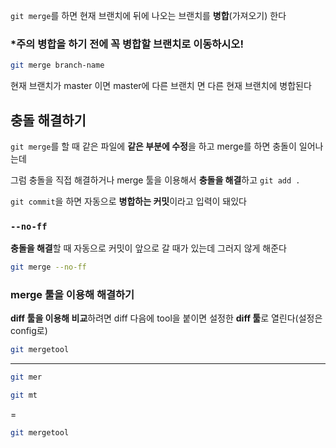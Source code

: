 `git merge`를 하면 현재 브랜치에 뒤에 나오는 브랜치를 **병합**(가져오기) 한다

### ***주의 병합을 하기 전에 꼭 병합할 브랜치로 이동하시오!**

```Bash
git merge branch-name
```

현재 브랜치가 master 이면 master에 다른 브랜치 면 다른 현재 브랜치에 병합된다

## 충돌 해결하기

`git merge`를 할 때 같은 파일에 **같은 부분에 수정**을 하고 merge를 하면 충돌이 일어나는데

그럼 충돌을 직접 해결하거나 merge 툴을 이용해서 **충돌을 해결**하고 `git add .`

`git commit`을 하면 자동으로 **병합하는 커밋**이라고 입력이 돼있다

### `--no-ff`

**충돌을 해결**할 때 자동으로 커밋이 앞으로 갈 때가 있는데 그러지 않게 해준다

```Bash
git merge --no-ff
```

### merge 툴을 이용해 해결하기

**diff 툴을 이용해 비교**하려면 diff 다음에 tool을 붙이면 설정한 **diff 툴**로 열린다(설정은 config로)

```Bash
git mergetool
```

---

```Bash
git mer
```

  

```Bash
git mt
```

=

```Bash
git mergetool
```